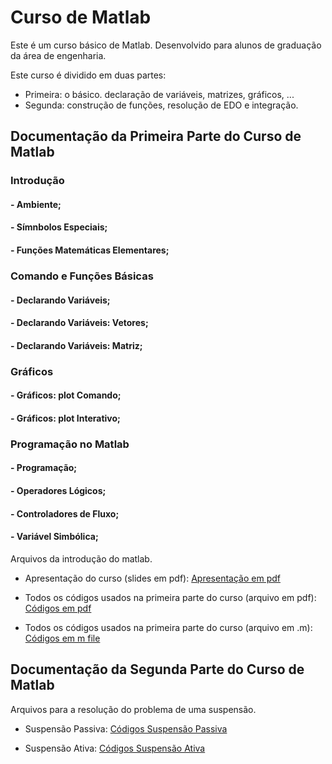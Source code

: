 
# Curso de Matlab
Este é um curso básico de Matlab. Desenvolvido para alunos de graduação da área de engenharia.

Este curso é dividido em duas partes:
- Primeira: o básico. declaração de variáveis, matrizes, gráficos, ...
- Segunda: construção de funções, resolução de EDO e integração.


## Documentação da Primeira Parte do Curso de Matlab

### Introdução
#### - Ambiente;
#### - Símnbolos Especiais;
#### - Funções Matemáticas Elementares;
### Comando e Funções Básicas
#### - Declarando Variáveis;
#### - Declarando Variáveis: Vetores;
#### - Declarando Variáveis: Matriz;
### Gráficos
#### - Gráficos: plot Comando;
#### - Gráficos: plot Interativo;
### Programação no Matlab
#### - Programação;
#### - Operadores Lógicos;
#### - Controladores de Fluxo;
#### - Variável Simbólica;

Arquivos da introdução do matlab.

- Apresentação do curso (slides em pdf): [Apresentação em pdf](https://github.com/reginaldocardoso/Matlab/blob/master/Apresenta%C3%A7%C3%A3o.pdf)

- Todos os códigos usados na primeira parte do curso (arquivo em pdf): [Códigos em pdf](https://github.com/reginaldocardoso/Matlab/blob/master/Codigos.pdf)

- Todos os códigos usados na primeira parte do curso (arquivo em .m): [Códigos em m file](https://github.com/reginaldocardoso/Matlab/blob/master/codigos_parte_I.m)

## Documentação da Segunda Parte do Curso de Matlab

Arquivos para a resolução do problema de uma suspensão.

- Suspensão Passiva: [Códigos Suspensão Passiva](https://github.com/reginaldocardoso/Matlab/blob/master/SUSPENSAO_PASSIVA)

- Suspensão Ativa: [Códigos Suspensão Ativa](https://github.com/reginaldocardoso/Matlab/blob/master/SUSPENSAO_ATIVA)
